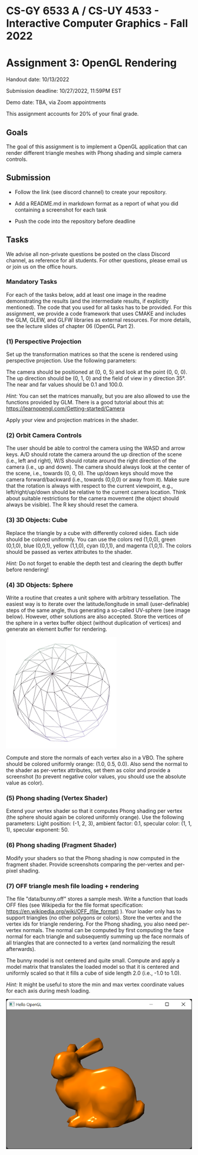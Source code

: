 # CS-GY 6533 A / CS-UY 4533 - Interactive Computer Graphics - Fall 2022

# Assignment 3: OpenGL Rendering

Handout date: 10/13/2022

Submission deadline: 10/27/2022, 11:59PM EST

Demo date: TBA, via Zoom appointments

This assignment accounts for 20\% of your final grade. 

## Goals

The goal of this assignment is to implement a OpenGL application that can render different triangle meshes with Phong shading and simple camera controls.

## Submission

*	Follow the link (see discord channel) to create your repository.

*	Add a README.md in markdown format as a report of what you did containing a screenshot for each task

*	Push the code into the repository before deadline

## Tasks

We advise all non-private questions be posted on the class Discord channel, as reference for all students.
For other questions, please email us or join us on the office hours.

### Mandatory Tasks

For each of the tasks below, add at least one image in the readme demonstrating the results (and the intermediate results, if explicitly mentioned).
The code that you used for all tasks has to be provided.
For this assignment, we provide a code framework that uses CMAKE and includes the GLM, GLEW, and GLFW libraries as external resources. For more details, see the lecture slides of chapter 06 (OpenGL Part 2).

### (1) Perspective Projection

Set up the transformation matrices so that the scene is rendered using perspective projection. Use the following parameters:

The camera should be positioned at (0, 0, 5) and look at the point (0, 0, 0). The up direction should be (0, 1, 0) and the field of view in y direction 35°. The near and far values should be 0.1 and 100.0.

*Hint:* You can set the matrices manually, but you are also allowed to use the functions provided by GLM. There is a good tutorial about this at: https://learnopengl.com/Getting-started/Camera

Apply your view and projection matrices in the shader.

### (2) Orbit Camera Controls

The user should be able to control the camera using the WASD and arrow keys. A/D should rotate the camera around the up direction of the scene (i.e., left and right), W/S should rotate around the right direction of the camera (i.e., up and down). The camera should always look at the center of the scene, i.e., towards (0, 0, 0). The up/down keys should move the camera forward/backward (i.e., towards (0,0,0) or away from it). Make sure that the rotation is always with respect to the current viewpoint, e.g., left/right/up/down should be relative to the current camera location. Think about suitable restrictions for the camera movement (the object should always be visible). The R key should reset the camera.

### (3) 3D Objects: Cube

Replace the triangle by a cube with differently colored sides. Each side should be colored uniformly. You can use the colors red (1,0,0), green (0,1,0), blue (0,0,1), yellow (1,1,0), cyan (0,1,1), and magenta (1,0,1). The colors should be passed as vertex attributes to the shader.

*Hint:* Do not forget to enable the depth test and clearing the depth buffer before rendering! 

### (4) 3D Objects: Sphere

Write a routine that creates a unit sphere with arbitrary tessellation. The easiest way is to iterate over the latitude/longitude in small (user-definable) steps of the same angle, thus generating a so-called UV-sphere (see image below). However, other solutions are also accepted. Store the vertices of the sphere in a vertex buffer object (without duplication of vertices) and generate an element buffer for rendering. 

![UV-Sphere](uvsphere.png)

Compute and store the normals of each vertex also in a VBO. The sphere should be colored uniformly orange: (1.0, 0.5, 0.0). Also send the normal to the shader as per-vertex attributes, set them as color and provide a screenshot (to prevent negative color values, you should use the absolute value as color).

### (5) Phong shading (Vertex Shader)

Extend your vertex shader so that it computes Phong shading per vertex (the sphere should again be colored uniformly orange). Use the following parameters: 
Light position: (-1, 2, 3), ambient factor: 0.1, specular color: (1, 1, 1), specular exponent: 50.

### (6) Phong shading (Fragment Shader)

Modify your shaders so that the Phong shading is now computed in the fragment shader. Provide screenshots comparing the per-vertex and per-pixel shading.

### (7) OFF triangle mesh file loading + rendering

The file "data/bunny.off" stores a sample mesh. Write a function that loads OFF files (see Wikipedia for the file format specification: https://en.wikipedia.org/wiki/OFF_(file_format) ). Your loader only has to support triangles (no other polygons or colors). Store the vertex and the vertex ids for triangle rendering. For the Phong shading, you also need per-vertex normals. The normal can be computed by first computing the face normal for each triangle and subsequently summing up the face normals of all triangles that are connected to a vertex (and normalizing the result afterwards).

The bunny model is not centered and quite small. Compute and apply a model matrix that translates the loaded model so that it is centered and uniformly scaled so that it fills a cube of side length 2.0 (i.e., -1.0 to 1.0).

*Hint:* It might be useful to store the min and max vertex coordinate values for each axis during mesh loading.

![bunny](bunny.png)
